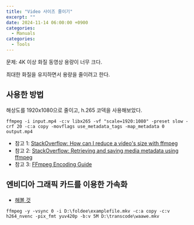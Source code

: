 ```yaml
---
title: "Video 사이즈 줄이기"
excerpt: ""
date: 2024-11-14 06:00:00 +0900
categories:
  - Manuals
categories:
  - Tools
---
```


문제: 4K 이상 화질 동영상 용량이 너무 크다.  

최대한 화질을 유지하면서 용량을 줄이려고 한다.  

## 사용한 방법

해상도를 1920x1080으로 줄이고, h.265 코덱을 사용해보았다.

`ffmpeg -i input.mp4 -c:v libx265 -vf "scale=1920:1080" -preset slow -crf 20 -c:a copy -movflags use_metadata_tags -map_metadata 0 output.mp4`

- 참고 1: [StackOverflow: How can I reduce a video's size with ffmpeg](https://unix.stackexchange.com/questions/28803/how-can-i-reduce-a-videos-size-with-ffmpeg)
- 참고 2: [StackOverflow: Retrieving and saving media metadata using ffmpeg](https://stackoverflow.com/questions/9464617/retrieving-and-saving-media-metadata-using-ffmpeg)
- 참고 3: [FFmpeg Encoding Guide](https://trac.ffmpeg.org/wiki/Encode/H.264)

## 엔비디아 그래픽 카드를 이용한 가속화

- [해볼 것](https://superuser.com/questions/1663872/cant-convert-with-ffmpeg-using-nvenc-10-bit-encode-not-supported)

`ffmpeg -y -vsync 0 -i D:\foldee\examplefile.mkv -c:a copy -c:v h264_nvenc -pix_fmt yuv420p -b:v 5M D:\transcode\waawe.mkv`